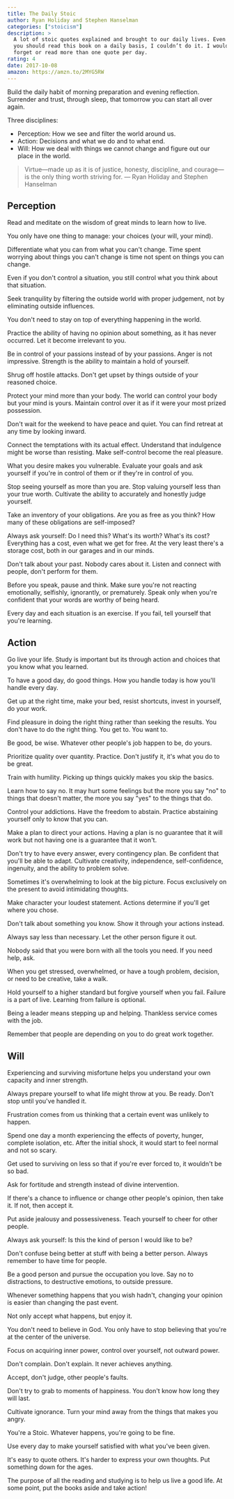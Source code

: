 ```yaml
---
title: The Daily Stoic
author: Ryan Holiday and Stephen Hanselman
categories: ["stoicism"]
description: >
  A lot of stoic quotes explained and brought to our daily lives. Even  though
  you should read this book on a daily basis, I couldn’t do it. I would either
  forget or read more than one quote per day.
rating: 4
date: 2017-10-08
amazon: https://amzn.to/2MYG5RW
---
```


Build the daily habit of morning preparation and evening reflection. Surrender
and trust, through sleep, that tomorrow you can start all over again.

Three disciplines:

* Perception: How we see and filter the world around us.
* Action: Decisions and what we do and to what end.
* Will: How we deal with things we cannot change and figure out our place in the
  world.

> Virtue—made up as it is of justice, honesty, discipline, and courage—is the
> only thing worth striving for. — Ryan Holiday and Stephen Hanselman

## Perception

Read and meditate on the wisdom of great minds to learn how to live.

You only have one thing to manage: your choices (your will, your mind).

Differentiate what you can from what you can't change. Time spent worrying about
things you can't change is time not spent on things you can change.

Even if you don't control a situation, you still control what you think about
that situation.

Seek tranquility by filtering the outside world with proper judgement, not by
eliminating outside influences.

You don't need to stay on top of everything happening in the world.

Practice the ability of having no opinion about something, as it has never
occurred. Let it become irrelevant to you.

Be in control of your passions instead of by your passions. Anger is not
impressive. Strength is the ability to maintain a hold of yourself.

Shrug off hostile attacks. Don't get upset by things outside of your reasoned
choice.

Protect your mind more than your body. The world can control your body but your
mind is yours. Maintain control over it as if it were your most prized
possession.

Don't wait for the weekend to have peace and quiet. You can find retreat at any
time by looking inward.

Connect the temptations with its actual effect. Understand that indulgence might
be worse than resisting. Make self-control become the real pleasure.

What you desire makes you vulnerable. Evaluate your goals and ask yourself if
you're in control of them or if they're in control of you.

Stop seeing yourself as more than you are. Stop valuing yourself less than your
true worth. Cultivate the ability to accurately and honestly judge yourself.

Take an inventory of your obligations. Are you as free as you think? How many of
these obligations are self-imposed?

Always ask yourself: Do I need this? What's its worth? What's its cost?
Everything has a cost, even what we get for free. At the very least there's a
storage cost, both in our garages and in our minds.

Don't talk about your past. Nobody cares about it. Listen and connect with
people, don't perform for them.

Before you speak, pause and think. Make sure you're not reacting emotionally,
selfishly, ignorantly, or prematurely. Speak only when you're confident that
your words are worthy of being heard.

Every day and each situation is an exercise. If you fail, tell yourself that
you're learning.

## Action

Go live your life. Study is important but its through action and choices that
you know what you learned.

To have a good day, do good things. How you handle today is how you'll handle
every day.

Get up at the right time, make your bed, resist shortcuts, invest in yourself,
do your work.

Find pleasure in doing the right thing rather than seeking the results. You
don't have to do the right thing. You get to. You want to.

Be good, be wise. Whatever other people's job happen to be, do yours.

Prioritize quality over quantity. Practice. Don't justify it, it's what you do
to be great.

Train with humility. Picking up things quickly makes you skip the basics.

Learn how to say no. It may hurt some feelings but the more you say "no" to
things that doesn't matter, the more you say "yes" to the things that do.

Control your addictions. Have the freedom to abstain. Practice abstaining
yourself only to know that you can.

Make a plan to direct your actions. Having a plan is no guarantee that it will
work but not having one is a guarantee that it won't.

Don't try to have every answer, every contingency plan. Be confident that
you'll be able to adapt. Cultivate creativity, independence, self-confidence,
ingenuity, and the ability to problem solve.

Sometimes it's overwhelming to look at the big picture. Focus exclusively on the
present to avoid intimidating thoughts.

Make character your loudest statement. Actions determine if you'll get where you
chose.

Don't talk about something you know. Show it through your actions instead.

Always say less than necessary. Let the other person figure it out.

Nobody said that you were born with all the tools you need. If you need help,
ask.

When you get stressed, overwhelmed, or have a tough problem, decision, or need
to be creative, take a walk.

Hold yourself to a higher standard but forgive yourself when you fail. Failure
is a part of live. Learning from failure is optional.

Being a leader means stepping up and helping. Thankless service comes with the
job.

Remember that people are depending on you to do great work together.

## Will

Experiencing and surviving misfortune helps you understand your own capacity and
inner strength.

Always prepare yourself to what life might throw at you. Be ready. Don't stop
until you've handled it.

Frustration comes from us thinking that a certain event was unlikely to happen.

Spend one day a month experiencing the effects of poverty, hunger, complete
isolation, etc. After the initial shock, it would start to feel normal and not
so scary.

Get used to surviving on less so that if you're ever forced to, it wouldn't be
so bad.

Ask for fortitude and strength instead of divine intervention.

If there's a chance to influence or change other people's opinion, then take it.
If not, then accept it.

Put aside jealousy and possessiveness. Teach yourself to cheer for other people.

Always ask yourself: Is this the kind of person I would like to be?

Don't confuse being better at stuff with being a better person. Always remember
to have time for people.

Be a good person and pursue the occupation you love. Say no to distractions, to
destructive emotions, to outside pressure.

Whenever something happens that you wish hadn't, changing your opinion is easier
than changing the past event.

Not only accept what happens, but enjoy it.

You don't need to believe in God. You only have to stop believing that you're
at the center of the universe.

Focus on acquiring inner power, control over yourself, not outward power.

Don't complain. Don't explain. It never achieves anything.

Accept, don't judge, other people's faults.

Don't try to grab to moments of happiness. You don't know how long they will
last.

Cultivate ignorance. Turn your mind away from the things that makes you angry.

You're a Stoic. Whatever happens, you're going to be fine.

Use every day to make yourself satisfied with what you've been given.

It's easy to quote others. It's harder to express your own thoughts. Put
something down for the ages.

The purpose of all the reading and studying is to help us live a good life. At
some point, put the books aside and take action!
